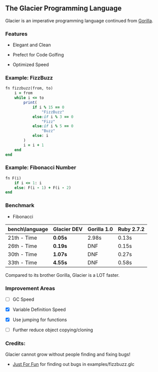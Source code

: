## The Glacier Programming Language

Glacier is an imperative programming language continued from [Gorilla](https://github.com/SnowballSH/Gorilla).

### Features

- Elegant and Clean

- Prefect for Code Golfing

- Optimized Speed

### Example: FizzBuzz

```ruby
fn fizzbuzz(from, to)
    i = from
    while i <= to
        print(
            if i % 15 == 0
                "FizzBuzz"
            else:if i % 3 == 0
                "Fizz"
            else:if i % 5 == 0
                "Buzz"
            else: i
        )
        i = i + 1
    end
end
```

### Example: Fibonacci Number

```ruby
fn F(i)
    if i <= 1: i
    else: F(i - 1) + F(i - 2)
end
```

### Benchmark

- Fibonacci

| bench\language | **Glacier DEV** | Gorilla 1.0 | Ruby 2.7.2 |
|----------------|-----------------|-------------|------------|
| 21th - Time    | **0.05s**       | 2.98s       | 0.13s      |
| 26th - Time    | **0.19s**       | DNF         | 0.15s      |
| 30th - Time    | **1.07s**       | DNF         | 0.27s      |
| 33th - Time    | **4.55s**       | DNF         | 0.58s      |

Compared to its brother Gorilla, Glacier is a LOT faster.

### Improvement Areas

- [ ] GC Speed

- [x] Variable Definition Speed

- [x] Use jumping for functions

- [ ] Further reduce object copying/cloning

### Credits:

Glacier cannot grow without people finding and fixing bugs!

- [Just For Fun](https://github.com/techguy940) for finding out bugs in examples/fizzbuzz.glc
